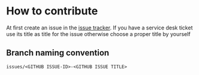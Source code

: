 # How to contribute

At first create an issue in the [issue tracker](https://github.com/ThULB/ThUniBib/issues/new). If you have a service desk ticket use its title as title for the issue otherwise choose a proper title by yourself

## Branch naming convention
```
issues/<GITHUB ISSUE-ID>-<GITHUB ISSUE TITLE> 
```
